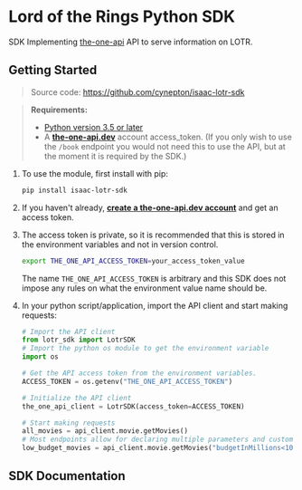 # Lord of the Rings Python SDK

SDK Implementing [the-one-api](https://the-one-api.dev/) API to serve information on LOTR.

## Getting Started

> Source code: https://github.com/cynepton/isaac-lotr-sdk

> **Requirements:**
> - [Python version 3.5 or later](https://www.python.org/downloads/)
> - A **[the-one-api.dev](https://the-one-api.dev/sign-up)** account access_token. (If you only wish to use the `/book` endpoint you would not need this to use the API, but at the moment it is required by the SDK.)

1. To use the module, first install with pip:

    ```sh
    pip install isaac-lotr-sdk
    ```

2. If you haven't already, **[create a the-one-api.dev account](https://the-one-api.dev/sign-up)** and get an access token.

3. The access token is private, so it is recommended that this is stored in the environment variables and not in version control.

    ```sh
    export THE_ONE_API_ACCESS_TOKEN=your_access_token_value
    ```
    The name `THE_ONE_API_ACCESS_TOKEN` is arbitrary and this SDK does not impose any rules on what the environment value name should be.

4. In your python script/application, import the API client and start making requests:
    ```python
    # Import the API client
    from lotr_sdk import LotrSDK
    # Import the python os module to get the environment variable
    import os

    # Get the API access token from the environment variables.
    ACCESS_TOKEN = os.getenv("THE_ONE_API_ACCESS_TOKEN")

    # Initialize the API client
    the_one_api_client = LotrSDK(access_token=ACCESS_TOKEN)

    # Start making requests
    all_movies = api_client.movie.getMovies()
    # Most endpoints allow for declaring multiple parameters and custom queries
    low_budget_movies = api_client.movie.getMovies("budgetInMillions<100", limit=2)
    ```

## SDK Documentation